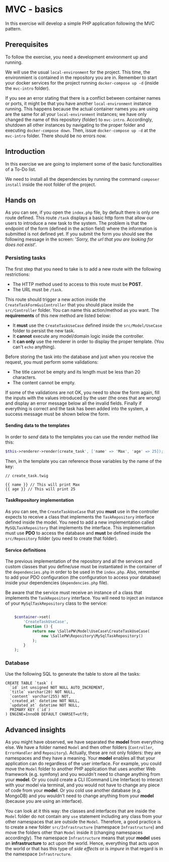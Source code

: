 # MVC - basics

In this exercise will develop a simple PHP application following the MVC pattern.

## Prerequisites

To follow the exercise, you need a development environment up and running.

We will use the usual `local-environment` for the project. This time, the environmient is contained in the repository you are in. 
Remember to start your docker services for the project running `docker-compose up -d` (inside the `mvc-intro` folder).

If you see an error stating that there is a conflict between container names or ports, it might be that you have another `local-environment` instance running.
This happens because the actual container names you are using are the same for all your `local-environment` instances; we have only changed the name of this repository (folder) to `mvc-intro`.
Accordingly, shutdown all other instances by navigating to the proper folder and executing `docker-compose down`.
Then, issue `docker-compose up -d` at the `mvc-intro` folder. There should be no errors now.

## Introduction

In this exercise we are going to implement some of the basic functionalities of a To-Do list.

We need to install all the dependencies by running the command `composer install` inside the root folder of the project.

## Hands on

As you can see, if you open the `index.php` file, by default there is only one route defined. This route `/task` displays a basic http form that allow our users to introduce a new task to the system. The problem is that the endpoint of the form (defined in the action field) where the information is submitted is not defined yet. If you submit the form you should see the following message in the screen: '_Sorry, the url that you are looking for does not exist_'.

### Persisting tasks

The first step that you need to take is to add a new route with the following restrictions:

- The HTTP method used to access to this route must be **POST**.
- The URL must be `/task`.

This route should trigger a new action inside the `CreateTaskFormGuiController` that you should place inside the `src/Controller` folder. You can name this action/method as you want. The **requirements** of this new method are listed below:

- It **must** use the `CreateTaskUseCase` defined inside the `src/Model/UseCase` folder to persist the new task.
- It **cannot** execute any model/domain logic inside the controller.
- It **can only** use the renderer in order to display the proper template. (You can't `echo` anything).

Before storing the task into the database and just when you receive the request, you must perform some validations:

- The title cannot be empty and its length must be less than 20 characters.
- The content cannot be empty.

If some of the validations are not OK, you need to show the form again, fill the inputs with the values introduced by the user (the ones that are wrong) and display an error message below all the invalid fields. Finally if everything is correct and the task has been added into the system, a success message must be shown below the form.

#### Sending data to the templates

In order to _send_ data to the templates you can use the render method like this:

```php
$this->renderer->render(create_task', ['name' => 'Max', 'age' => 25]);
```

Then, in the template you can reference those variables by the name of the key:

```twig
// create_task.twig

{{ name }} // This will print Max
{{ age }} // This will print 25
```

#### TaskRepository implementation

As you can see, the `CreateTaskUseCase` that you **must** use in the controller expects to receive a class that implements the `TaskRepository` interface defined inside the model. You need to add a new implementation called `MySQLTaskRepository` that implements the interface. This implementation must use **PDO** to access the database and **must** be defined inside the `src/Repository` folder (you need to create that folder).

#### Service definitions

The previous implementation of the repository and all the services and custom classes that you define/use must be instantiated in the container of the `dependencies.php` in order to be used in the `index.php`. 
Also, remember to add your PDO configuration (the configuration to access your database) inside your dependencies (`dependencies.php` file). 

Be aware that the service must receive an instance of a class that implements the `TaskRepository` interface. You will need to inject an instance of your `MySqlTaskRepository` class to the service:

```php

    $container->set(
        'CreateTaskUseCase',
        function () {
            return new \SallePW\Model\UseCase\CreateTaskUseCase(
                new \SallePW\Repository\MySqlTaskRepository()
            );
        }
    );
```

### Database

Use the following SQL to generate the table to store all the tasks:

```
CREATE TABLE `task` (
  `id` int unsigned NOT NULL AUTO_INCREMENT,
  `title` varchar(20) NOT NULL,
  `content` varchar(255) NOT,
  `created_at` datetime NOT NULL,
  `updated_at` datetime NOT NULL,
  PRIMARY KEY (`id`)
) ENGINE=InnoDB DEFAULT CHARSET=utf8;
```

## Advanced insights

As you might have observed, we have separated the **model** from everything else. 
We have a folder named `Model` and then other folders (`Controller`, `ErrorHandler` and `Repository`). 
Actually, these are not only folders: they are namespaces and they have a meaning.
Your **model** enables all that your application can do regardless of the user interface. For example, you could move the `Model` folder to another PHP application that uses another Web framework (e.g. symfony) and you wouldn't need to change anything from your **model**.
Or you could create a CLI (Command Line Interface) to interact with your model via terminal, and you would not have to change any piece of code from your **model**.
Or you cold use another database (e.g. MongoDB) and you wouldn't need to change anything from your **model** (because you are using an interface).

You can look at it this way: the classes and interfaces that are inside the `Model` folder do not contain any `use` statement including any class from your other namespaces that are outside the `Model`.
Therefore, a good practice is to create a new folder `src/Infrastructure` (namespace `Infrastructure`) and move the folders other than `Model` inside it (changing namespaces accordingly).
The namespace `Infrastructure` means that your **model** uses an **infrastructure** to act upon the world.
Hence, everything that acts upon the world or that has this type of _side effects_ or is _impure_ in that regard is in the namespace `Infrastructure`.